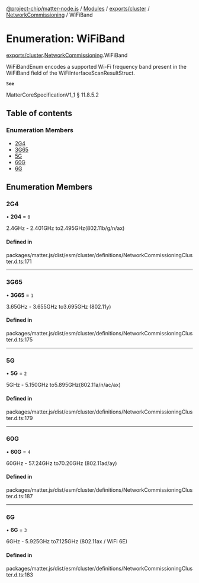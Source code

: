 [@project-chip/matter-node.js](../README.md) / [Modules](../modules.md) / [exports/cluster](../modules/exports_cluster.md) / [NetworkCommissioning](../modules/exports_cluster.NetworkCommissioning.md) / WiFiBand

# Enumeration: WiFiBand

[exports/cluster](../modules/exports_cluster.md).[NetworkCommissioning](../modules/exports_cluster.NetworkCommissioning.md).WiFiBand

WiFiBandEnum encodes a supported Wi-Fi frequency band present in the WiFiBand field of the
WiFiInterfaceScanResultStruct.

**`See`**

MatterCoreSpecificationV1_1 § 11.8.5.2

## Table of contents

### Enumeration Members

- [2G4](exports_cluster.NetworkCommissioning.WiFiBand.md#2g4)
- [3G65](exports_cluster.NetworkCommissioning.WiFiBand.md#3g65)
- [5G](exports_cluster.NetworkCommissioning.WiFiBand.md#5g)
- [60G](exports_cluster.NetworkCommissioning.WiFiBand.md#60g)
- [6G](exports_cluster.NetworkCommissioning.WiFiBand.md#6g)

## Enumeration Members

### 2G4

• **2G4** = ``0``

2.4GHz - 2.401GHz to2.495GHz(802.11b/g/n/ax)

#### Defined in

packages/matter.js/dist/esm/cluster/definitions/NetworkCommissioningCluster.d.ts:171

___

### 3G65

• **3G65** = ``1``

3.65GHz - 3.655GHz to3.695GHz (802.11y)

#### Defined in

packages/matter.js/dist/esm/cluster/definitions/NetworkCommissioningCluster.d.ts:175

___

### 5G

• **5G** = ``2``

5GHz - 5.150GHz to5.895GHz(802.11a/n/ac/ax)

#### Defined in

packages/matter.js/dist/esm/cluster/definitions/NetworkCommissioningCluster.d.ts:179

___

### 60G

• **60G** = ``4``

60GHz - 57.24GHz to70.20GHz (802.11ad/ay)

#### Defined in

packages/matter.js/dist/esm/cluster/definitions/NetworkCommissioningCluster.d.ts:187

___

### 6G

• **6G** = ``3``

6GHz - 5.925GHz to7.125GHz (802.11ax / WiFi 6E)

#### Defined in

packages/matter.js/dist/esm/cluster/definitions/NetworkCommissioningCluster.d.ts:183
